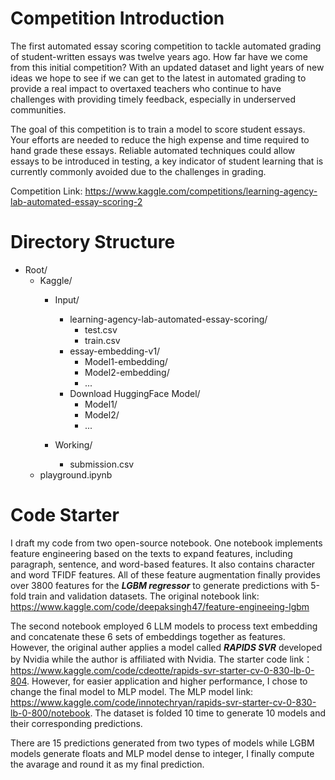 # Competition Introduction
The first automated essay scoring competition to tackle automated grading of student-written essays was twelve years ago. How far have we come from this initial competition? With an updated dataset and light years of new ideas we hope to see if we can get to the latest in automated grading to provide a real impact to overtaxed teachers who continue to have challenges with providing timely feedback, especially in underserved communities.

The goal of this competition is to train a model to score student essays. Your efforts are needed to reduce the high expense and time required to hand grade these essays. Reliable automated techniques could allow essays to be introduced in testing, a key indicator of student learning that is currently commonly avoided due to the challenges in grading.

Competition Link: https://www.kaggle.com/competitions/learning-agency-lab-automated-essay-scoring-2

# Directory Structure
- Root/
  - Kaggle/
    - Input/
        - learning-agency-lab-automated-essay-scoring/
          - test.csv
          - train.csv
        - essay-embedding-v1/
          - Model1-embedding/
          - Model2-embedding/
          - ...
        - Download HuggingFace Model/
          - Model1/
          - Model2/
          - ...

    - Working/
        - submission.csv
  - playground.ipynb

# Code Starter
I draft my code from two open-source notebook. One notebook implements feature engineering based on the texts to expand features, including paragraph, sentence, and word-based features. It also contains character and word TFIDF features. All of these feature augmentation finally provides over 3800 features for the ***LGBM regressor*** to generate predictions with 5-fold train and validation datasets. The original notebook link: https://www.kaggle.com/code/deepaksingh47/feature-engineeing-lgbm

The second notebook employed 6 LLM models to process text embedding and concatenate these 6 sets of embeddings together as features. However, the original auther applies a model called ***RAPIDS SVR*** developed by Nvidia while the author is affiliated with Nvidia. The starter code link：https://www.kaggle.com/code/cdeotte/rapids-svr-starter-cv-0-830-lb-0-804. However, for easier application and higher performance, I chose to change the final model to MLP model. The MLP model link: https://www.kaggle.com/code/innotechryan/rapids-svr-starter-cv-0-830-lb-0-800/notebook. The dataset is folded 10 time to generate 10 models and their corresponding predictions.

There are 15 predictions generated from two types of models while LGBM models generate floats and MLP model dense to integer, I finally compute the avarage and round it as my final prediction.